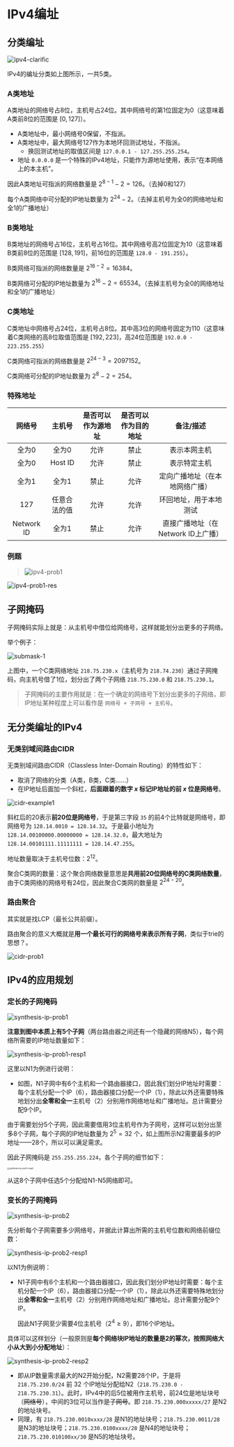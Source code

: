 # IPv4编址

## 分类编址

![ipv4-clarific](pics/ipv4-clarific.png)

IPv4的编址分类如上图所示，一共5类。

### A类地址

A类地址的网络号占8位，主机号占24位。其中网络号的第1位固定为0（这意味着A类前8位的范围是 $[0,127]$）。

- A类地址中，最小网络号0保留，不指派。
- A类地址中，最大网络号127作为本地环回测试地址，不指派。
  - 换回测试地址的取值区间是 `127.0.0.1 - 127.255.255.254`。
- 地址 `0.0.0.0` 是一个特殊的IPv4地址，只能作为源地址使用，表示“在本网络上的本主机”。

因此A类地址可指派的网络数量是 $2^{8-1}-2=126$。（去掉0和127）

每个A类网络中可分配的IP地址数量为 $2^{24}-2$。（去掉主机号为全0的网络地址和全1的广播地址）

### B类地址

B类地址的网络号占16位，主机号占16位。其中网络号高2位固定为10（这意味着B类前8位的范围是 $[128,191]$，前16位的范围是 `128.0 - 191.255`）。

B类网络可指派的网络数量是 $2^{16-2}=16384$。

B类网络可分配的IP地址数量为 $2^{16}-2=65534$。（去掉主机号为全0的网络地址和全1的广播地址）

### C类地址

C类地址中网络号占24位，主机号占8位。其中高3位的网络号固定为110（这意味着C类网络的高8位取值范围是 $[192,223]$，高24位范围是 `192.0.0 - 223.255.255`）

C类网络可指派的网络数量是 $2^{24-3}=2097152$。

C类网络可分配的IP地址数量为 $2^8-2=254$。

### 特殊地址

|   网络号   |    主机号    | 是否可以作为源地址 | 是否可以作为目的地址 |             备注/描述              |
| :--------: | :----------: | :----------------: | :------------------: | :--------------------------------: |
|   全为0    |    全为0     |        允许        |         禁止         |            表示本网主机            |
|   全为0    |   Host ID    |        允许        |         禁止         |            表示特定主机            |
|   全为1    |    全为1     |        禁止        |         允许         |   定向广播地址（在本地网络广播）   |
|    127     | 任意合法的值 |        允许        |         允许         |       环回地址，用于本地测试       |
| Network ID |    全为1     |        禁止        |         允许         | 直接广播地址（在Network ID上广播） |

### 例题

> ![ipv4-prob1](../../../计算机网络/第四章-网络层/pics/ipv4-prob1.png)

![ipv4-prob1-res](pics/ipv4-prob1-res.png)



## 子网掩码

子网掩码实际上就是：从主机号中借位给网络号，这样就能划分出更多的子网络。

举个例子：

![submask-1](../../../计算机网络/第四章-网络层/pics/submask-1.png)

上图中，一个C类网络地址 `218.75.230.x`（主机号为 `218.74.230`）通过子网掩码，向主机号借了1位，划分出了两个子网络 `218.75.230.0` 和 `218.75.230.1`。

> 子网掩码的主要作用就是：在一个确定的网络号下划分出更多的子网络，即IP地址某种程度上可以看作是 `网络号 + 子网号 + 主机号`。



## 无分类编址的IPv4

### 无类别域间路由CIDR

无类别域间路由CIDR（Classless Inter-Domain Routing）的特性如下：

- 取消了网络的分类（A类，B类，C类……）
- 在IP地址后面加一个斜杠，**后面跟着的数字 $x$ 标记IP地址的前 $x$ 位是网络号**。

![cidr-example1](../../../计算机网络/第四章-网络层/pics/cidr-example1.png)

斜杠后的20表示**前20位是网络号**，于是第三字段 `35` 的前4个比特就是网络号，即网络号为 `128.14.0010 = 128.14.32`。于是最小地址为 `128.14.00100000.00000000 = 128.14.32.0`，最大地址为 `128.14.00101111.11111111 = 128.14.47.255`。

地址数量取决于主机号位数：$2^{12}$。

聚合C类网的数量：这个聚合网络数量意思是**共用前20位网络号的C类网络数量**，由于C类网络的网络号有24位，因此聚合C类网的数量是 $2^{24-20}$。



### 路由聚合

其实就是找LCP（最长公共前缀）。

路由聚合的意义大概就是**用一个最长可行的网络号来表示所有子网**，类似于trie的思想？。

![cidr-prob1](../../../计算机网络/第四章-网络层/pics/cidr-prob1.png)



## IPv4的应用规划

### 定长的子网掩码

![synthesis-ip-prob1](pics/synthesis-ip-prob1.png)

**注意到图中本质上有5个子网**（两台路由器之间还有一个隐藏的网络N5），每个网络所需要的IP地址数量如下：

![synthesis-ip-prob1-resp1](../../../计算机网络/第四章-网络层/pics/synthesis-ip-prob1-resp1.png)

这里以N1为例进行说明：

- 如图，N1子网中有6个主机和一个路由器接口，因此我们划分IP地址时需要：每个主机分配一个IP（6），路由器接口分配一个IP（1），除此以外还需要特殊地划分出**全零和全一**主机号（2）分别用作网络地址和广播地址。总计需要分配9个IP。

由于需要划分5个子网，因此需要借用3位主机号作为子网号，这样可以划分出至多8个子网，每个子网的IP地址数量为 $2^5=32$ 个，如上图所示N2需要最多的IP地址——28个，所以可以满足需求。

因此子网掩码是 `255.255.255.224`，各个子网的细节如下：

<img src="../../../计算机网络/第四章-网络层/pics/synthesis-ip-prob1-resp2.png" alt="synthesis-ip-prob1-resp2" style="zoom: 33%;" />

从这8个子网中任选5个分配给N1-N5网络即可。



### 变长的子网掩码

![synthesis-ip-prob2](pics/synthesis-ip-prob2.png)

先分析每个子网需要多少网络号，并据此计算出所需的主机号位数和网络前缀位数：

![synthesis-ip-prob2-resp1](pics/synthesis-ip-prob2-resp1.png)

以N1为例说明：

- N1子网中有6个主机和一个路由器接口，因此我们划分IP地址时需要：每个主机分配一个IP（6），路由器接口分配一个IP（1），除此以外还需要特殊地划分出**全零和全一**主机号（2）分别用作网络地址和广播地址。总计需要分配9个IP。

  因此N1子网至少需要4位主机号（$2^4\ge 9$），即16个IP地址。

具体可以这样划分（一般原则是**每个网络块IP地址的数量是2的幂次，按照网络大小从大到小分配地址**）：

![synthesis-ip-prob2-resp2](../../../计算机网络/第四章-网络层/pics/synthesis-ip-prob2-resp2.png)

- 即从IP数量需求最大的N2开始分配，N2需要28个IP，于是将 `218.75.230.0/24` 前 $32$ 个IP地址分配给N2（`218.75.230.0 - 218.75.230.31`）。此时，IPv4中的后5位被用作主机号，前24位是地址块号（~~网络号~~），中间的3位可以当作是~~子网号~~。即 `218.75.230.000xxxxx/27` 是N2的地址块号。
- 同理，有 `218.75.230.0010xxxx/28` 是N1的地址块号；`218.75.230.0011/28` 是N3的地址块号；`218.75.230.0100xxxx/28` 是N4的地址块号；`218.75.230.010100xx/30` 是N5的地址块号。

